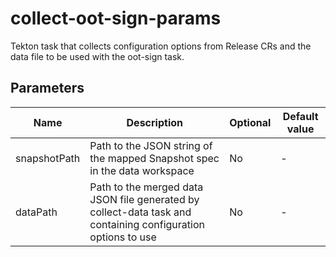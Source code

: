 # collect-oot-sign-params

Tekton task that collects configuration options from Release CRs and the data file to be used with
the oot-sign task.

## Parameters

| Name                 | Description                                                                                                  | Optional | Default value |
|----------------------|--------------------------------------------------------------------------------------------------------------|----------|---------------|
| snapshotPath         | Path to the JSON string of the mapped Snapshot spec in the data workspace                                    | No       | -             |
| dataPath             | Path to the merged data JSON file generated by collect-data task and containing configuration options to use | No       | -             |

